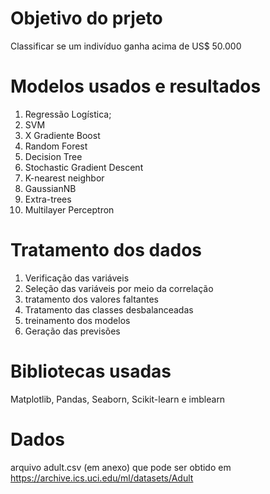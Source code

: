 # Objetivo do prjeto

Classificar se um indivíduo ganha acima de US$ 50.000

# Modelos usados e resultados

1) Regressão Logística;
2) SVM
3) X Gradiente Boost
4) Random Forest
5) Decision Tree
6) Stochastic Gradient Descent
7) K-nearest neighbor
8) GaussianNB
9) Extra-trees
10) Multilayer Perceptron

# Tratamento dos dados

1) Verificação das variáveis
2) Seleção das variáveis por meio da correlação
3) tratamento dos valores faltantes
4) Tratamento das classes desbalanceadas
5) treinamento dos modelos
6) Geração das previsões

# Bibliotecas usadas

Matplotlib, Pandas, Seaborn, Scikit-learn e imblearn

# Dados
arquivo adult.csv (em anexo) que pode ser obtido em https://archive.ics.uci.edu/ml/datasets/Adult
